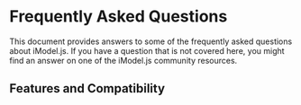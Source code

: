 # Frequently Asked Questions

This document provides answers to some of the frequently asked questions about iModel.js.
If you have a question that is not covered here, you might find an answer on one of the iModel.js community resources.

## Features and Compatibility
